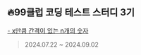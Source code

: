 ## 🔥99클럽 코딩 테스트 스터디 3기
[- x만큼 간격이 있는 n개의 숫자](https://velog.io/@b1uesoda/99%ED%81%B4%EB%9F%BD-%EC%BD%94%ED%85%8C-%EC%8A%A4%ED%84%B0%EB%94%94-2%EC%9D%BC%EC%B0%A8-TIL)


> 2024.07.22 ~ 2024.09.02
